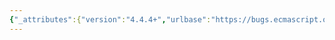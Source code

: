 ```yaml
---
{"_attributes":{"version":"4.4.4+","urlbase":"https://bugs.ecmascript.org/","maintainer":"dherman@mozilla.com"},"bug":{"bug_id":1259,"creation_ts":"2013-02-28 08:53:00 -0800","short_desc":"state of generator after error thrown","delta_ts":"2013-10-10 12:52:42 -0700","product":"Draft for 6th Edition","component":"technical issue","version":"All","rep_platform":"All","op_sys":"All","bug_status":"RESOLVED","resolution":"FIXED","priority":"Normal","bug_severity":"enhancement","everconfirmed":true,"reporter":{"uid":"wingo","name":"Andy Wingo"},"assigned_to":{"uid":"allen","name":"Allen Wirfs-Brock"},"long_desc":[{"commentid":3255,"comment_count":0,"who":{"uid":"wingo","name":"Andy Wingo"},"bug_when":"2013-02-28 08:53:53 -0800","thetext":"Hi,\n\nI realize the generator language hasn't landed yet in the spec, but if we take this as a reference:\n\n  http://wiki.ecmascript.org/doku.php?id=harmony:generators\n\nI think perhaps the interaction between exceptions and generator state is not quite clear.\n\nSpecifically: if a generator throws an uncaught exception, what is its state?\n\nIf a generator throws a StopIteration explicitly, what is its state?\n\nAs it is, harmony:generators suggests that the generator would be left in the \"executing\" state in both cases.  This is OK but it might merit a clarification."},{"commentid":5889,"comment_count":1,"who":{"uid":"allen","name":"Allen Wirfs-Brock"},"bug_when":"2013-10-10 12:52:42 -0700","thetext":"this is now convered by the actual spec. language. See section 25.3.3"}]}}
---
```

